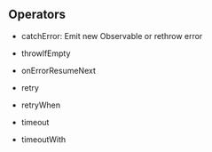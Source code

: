 

## Operators
- catchError: Emit new Observable or rethrow error
- throwlfEmpty
- onErrorResumeNext 
  
- retry
- retryWhen
- timeout
- timeoutWith
